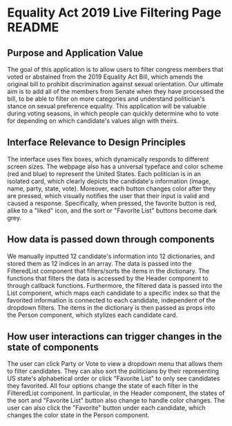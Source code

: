 # Equality Act 2019 Live Filtering Page README

## Purpose and Application Value
The goal of this application is to allow users to filter congress members that voted or abstained from the 2019 Equality Act Bill, which amends the original bill to prohibit discrimination against sexual orientation. Our ultimate aim is to add all of the members from Senate when they have processed the bill, to be able to filter on more categories and understand politician's stance on sexual preference equality. This application will be valuable during voting seasons, in which people can quickly determine who to vote for depending on which candidate's values align with theirs.

## Interface Relevance to Design Principles
The interface uses flex boxes, which dynamically responds to different screen sizes. The webpage also has a universal typeface and color scheme (red and blue) to represent the United States. Each politician is in an isolated card, which clearly depicts the candidate's information (image, name, party, state, vote). Moreover, each button changes color after they are pressed, which visually notifies the user that their input is valid and caused a response. Specifically, when pressed, the favorite button is red, alike to a "liked" icon, and the sort or "Favorite List" buttons become dark grey.

## How data is passed down through components
We manually inputted 12 candidate's information into 12 dictionaries, and stored them as 12 indices in an array. The data is passed into the FilteredList component that filters/sorts the items in the dictionary. The functions that filters the data is accessed by the Header component to through callback functions. Furthermore, the filtered data is passed into the List component, which maps each candidate to a specific index so that the favorited information is connected to each candidate, independent of the dropdown filters. The items in the dictionary is then passed as props into the Person component, which stylizes each candidate card.

## How user interactions can trigger changes in the state of components
The user can click Party or Vote to view a dropdown menu that allows them to filter candidates. They can also sort the politicians by their representing US state's alphabetical order or click "Favorite List" to only see candidates they favorited. All four options change the state of each filter in the FilteredList component. In particular, in the Header component, the states of the sort and "Favorite List" button also change to handle color changes. The user can also click the "Favorite" button under each candidate, which changes the color state in the Person component.
